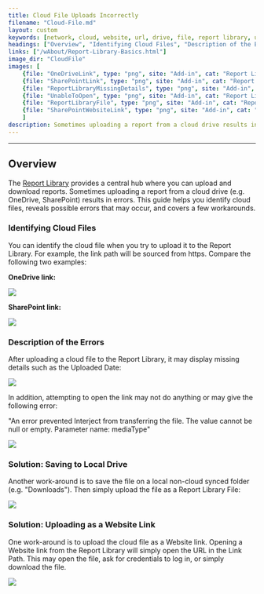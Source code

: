 ```yaml
---
title: Cloud File Uploads Incorrectly
filename: "Cloud-File.md"
layout: custom
keywords: [network, cloud, website, url, drive, file, report library, upload, download, open, link]
headings: ["Overview", "Identifying Cloud Files", "Description of the Errors", "Solution: Saving to Local Drive", "Solution: Uploading as a Website Link"]
links: ["/wAbout/Report-Library-Basics.html"]
image_dir: "CloudFile"
images: [
	{file: "OneDriveLink", type: "png", site: "Add-in", cat: "Report Library", sub: "Details", report: "OneDriveReport", ribbon: "", config: ""}, 
	{file: "SharePointLink", type: "png", site: "Add-in", cat: "Report Library", sub: "Details", report: "SharepointWebLink", ribbon: "", config: ""}, 
	{file: "ReportLibraryMissingDetails", type: "png", site: "Add-in", cat: "Report Library", sub: "", report: "SharepointWebLink", ribbon: "", config: ""}, 
	{file: "UnableToOpen", type: "png", site: "Add-in", cat: "Report Library", sub: "Error Popup", report: "", ribbon: "", config: ""}, 
	{file: "ReportLibraryFile", type: "png", site: "Add-in", cat: "Report Library", sub: "Details", report: "Financial Report", ribbon: "", config: ""}, 
	{file: "SharePointWebsiteLink", type: "png", site: "Add-in", cat: "Report Library", sub: "Details", report: "SharepointWebLink", ribbon: "", config: ""}
	]
description: Sometimes uploading a report from a cloud drive results in errors. This guide helps you identify cloud files, reveals possible errors that may occur, and a few workarounds.
---
```

* * *

## Overview

The [Report Library](/wAbout/Report-Library-Basics.html) provides a central hub where you can upload and download reports. Sometimes uploading a report from a cloud drive (e.g. OneDrive, SharePoint) results in errors. This guide helps you identify cloud files, reveals possible errors that may occur, and covers a few workarounds.

### Identifying Cloud Files

You can identify the cloud file when you try to upload it to the Report Library. For example, the link path will be sourced from https. Compare the following two examples:

**OneDrive link:**

![](/images/CloudFile/OneDriveLink.png)
<br>

**SharePoint link:**

![](/images/CloudFile/SharePointLink.png)
<br>

### Description of the Errors

After uploading a cloud file to the Report Library, it may display missing details such as the Uploaded Date:

![](/images/CloudFile/ReportLibraryMissingDetails.png)
<br>

In addition, attempting to open the link may not do anything or may give the following error:

"An error prevented Interject from transferring the file. The value cannot be null or empty. Parameter name: mediaType"

![](/images/CloudFile/UnableToOpen.png)
<br>

### Solution: Saving to Local Drive

Another work-around is to save the file on a local non-cloud synced folder (e.g. "Downloads"). Then simply upload the file as a Report Library File:

![](/images/CloudFile/ReportLibraryFile.png)
<br>

### Solution: Uploading as a Website Link

One work-around is to upload the cloud file as a Website link. Opening a Website link from the Report Library will simply open the URL in the Link Path. This may open the file, ask for credentials to log in, or simply download the file.

![](/images/CloudFile/SharePointWebsiteLink.png)
<br>
